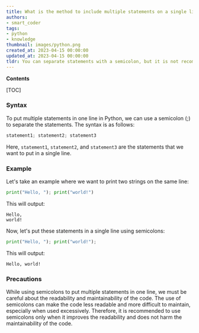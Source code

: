 ```yaml
---
title: What is the method to include multiple statements on a single line?
authors:
- smart_coder
tags:
- python
- knowledge
thumbnail: images/python.png
created_at: 2023-04-15 00:00:00
updated_at: 2023-04-15 00:00:00
tldr: You can separate statements with a semicolon, but it is not recommended for readability purposes.
---
```


**Contents**

[TOC]

### Syntax

To put multiple statements in one line in Python, we can use a semicolon (;) to separate the statements. The syntax is as follows:

```python
statement1; statement2; statement3
```

Here, `statement1`, `statement2`, and `statement3` are the statements that we want to put in a single line.

### Example

Let's take an example where we want to print two strings on the same line:

```python
print("Hello, "); print("world!")
```

This will output:

```
Hello,
world!
```

Now, let's put these statements in a single line using semicolons:

```python
print("Hello, "); print("world!");
```

This will output:

```
Hello, world!
```

### Precautions

While using semicolons to put multiple statements in one line, we must be careful about the readability and maintainability of the code. The use of semicolons can make the code less readable and more difficult to maintain, especially when used excessively. Therefore, it is recommended to use semicolons only when it improves the readability and does not harm the maintainability of the code.
